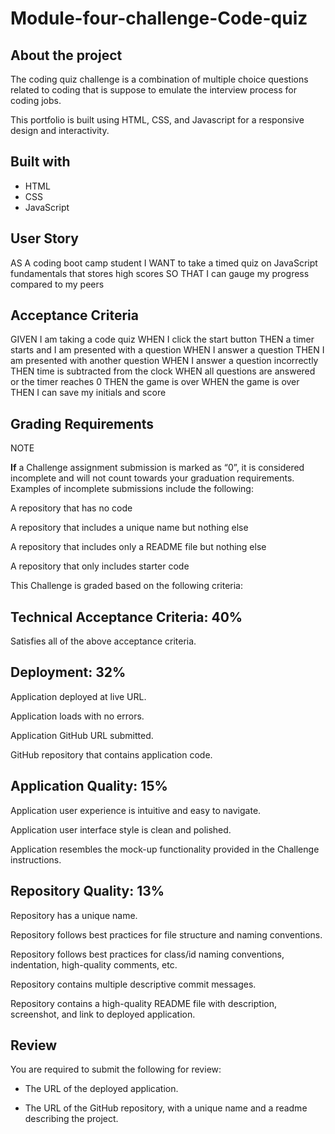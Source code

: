 # Module-four-challenge-Code-quiz

## About the project
The coding quiz challenge is a combination of multiple choice questions related to coding that is suppose to emulate the interview process for coding jobs.

This portfolio is built using HTML, CSS, and Javascript for a responsive design and interactivity.

## Built with 
- HTML
- CSS
- JavaScript

## User Story
AS A coding boot camp student
I WANT to take a timed quiz on JavaScript fundamentals that stores high scores
SO THAT I can gauge my progress compared to my peers

## Acceptance Criteria

GIVEN I am taking a code quiz
WHEN I click the start button
THEN a timer starts and I am presented with a question
WHEN I answer a question
THEN I am presented with another question
WHEN I answer a question incorrectly
THEN time is subtracted from the clock
WHEN all questions are answered or the timer reaches 0
THEN the game is over
WHEN the game is over
THEN I can save my initials and score

## Grading Requirements
NOTE

**If** a Challenge assignment submission is marked as “0”, it is considered incomplete and will not count towards your graduation requirements. Examples of incomplete submissions include the following:

A repository that has no code

A repository that includes a unique name but nothing else

A repository that includes only a README file but nothing else

A repository that only includes starter code

This Challenge is graded based on the following criteria:

## Technical Acceptance Criteria: 40%
Satisfies all of the above acceptance criteria.

## Deployment: 32%
Application deployed at live URL.

Application loads with no errors.

Application GitHub URL submitted.

GitHub repository that contains application code.

## Application Quality: 15%
Application user experience is intuitive and easy to navigate.

Application user interface style is clean and polished.

Application resembles the mock-up functionality provided in the Challenge instructions.

## Repository Quality: 13%
Repository has a unique name.

Repository follows best practices for file structure and naming conventions.

Repository follows best practices for class/id naming conventions, indentation, high-quality comments, etc.

Repository contains multiple descriptive commit messages.

Repository contains a high-quality README file with description, screenshot, and link to deployed application.

## Review

You are required to submit the following for review:

* The URL of the deployed application.

* The URL of the GitHub repository, with a unique name and a readme describing the project.